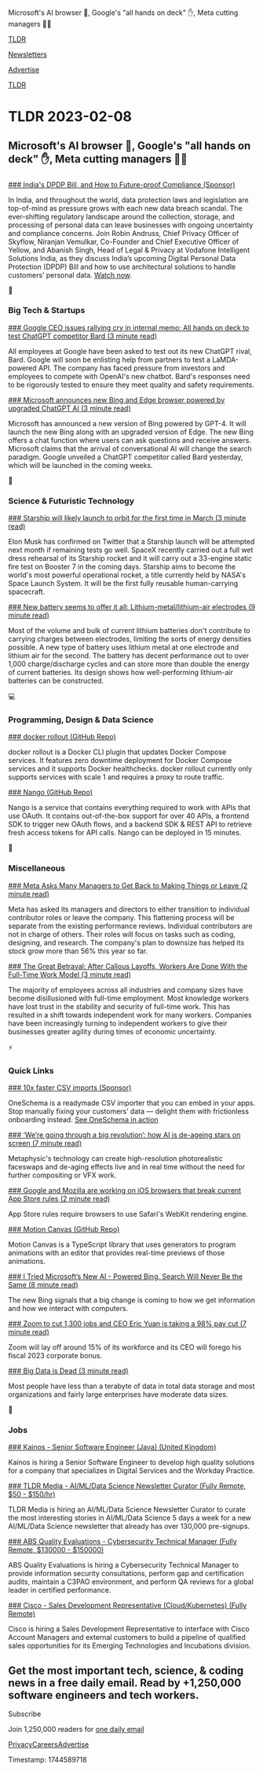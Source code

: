 Microsoft's AI browser 🤖, Google's "all hands on deck" ✋, Meta cutting managers 👨‍💻

[TLDR](/)

[Newsletters](/newsletters)

[Advertise](https://advertise.tldr.tech/)

[TLDR](/)

# TLDR 2023-02-08

## Microsoft's AI browser 🤖, Google's "all hands on deck" ✋, Meta cutting managers 👨‍💻

### 

[### India's DPDP Bill, and How to Future-proof Compliance (Sponsor)](https://info.skyflow.com/indias-dpdp-bill-and-how-to-future-proof-compliance?utm_source=TLDR&amp;utm_medium=newsletter&amp;utm_campaign=TLDR)

In India, and throughout the world, data protection laws and legislation are top-of-mind as pressure grows with each new data breach scandal. The ever-shifting regulatory landscape around the collection, storage, and processing of personal data can leave businesses with ongoing uncertainty and compliance concerns. Join Robin Andruss, Chief Privacy Officer of Skyflow, Niranjan Vemulkar, Co-Founder and Chief Executive Officer of Yellow, and Abanish Singh, Head of Legal & Privacy at Vodafone Intelligent Solutions India, as they discuss India’s upcoming Digital Personal Data Protection (DPDP) Bill and how to use architectural solutions to handle customers’ personal data. [Watch now](https://info.skyflow.com/indias-dpdp-bill-and-how-to-future-proof-compliance?utm_source=TLDR&utm_medium=newsletter&utm_campaign=TLDR).

📱

### Big Tech & Startups

[### Google CEO issues rallying cry in internal memo: All hands on deck to test ChatGPT competitor Bard (3 minute read)](https://www.cnbc.com/2023/02/06/google-ceo-tells-employees-it-needs-all-hands-on-deck-to-test-bard.html?utm_source=tldrnewsletter)

All employees at Google have been asked to test out its new ChatGPT rival, Bard. Google will soon be enlisting help from partners to test a LaMDA-powered API. The company has faced pressure from investors and employees to compete with OpenAI's new chatbot. Bard's responses need to be rigorously tested to ensure they meet quality and safety requirements.

[### Microsoft announces new Bing and Edge browser powered by upgraded ChatGPT AI (3 minute read)](https://www.theverge.com/2023/2/7/23587454/microsoft-bing-edge-chatgpt-ai?utm_source=tldrnewsletter)

Microsoft has announced a new version of Bing powered by GPT-4. It will launch the new Bing along with an upgraded version of Edge. The new Bing offers a chat function where users can ask questions and receive answers. Microsoft claims that the arrival of conversational AI will change the search paradigm. Google unveiled a ChatGPT competitor called Bard yesterday, which will be launched in the coming weeks.

🚀

### Science & Futuristic Technology

[### Starship will likely launch to orbit for the first time in March (3 minute read)](https://interestingengineering.com/innovation/starship-to-launch-to-orbit?utm_source=tldrnewsletter)

Elon Musk has confirmed on Twitter that a Starship launch will be attempted next month if remaining tests go well. SpaceX recently carried out a full wet dress rehearsal of its Starship rocket and it will carry out a 33-engine static fire test on Booster 7 in the coming days. Starship aims to become the world's most powerful operational rocket, a title currently held by NASA's Space Launch System. It will be the first fully reusable human-carrying spacecraft.

[### New battery seems to offer it all: Lithium-metal/lithium-air electrodes (9 minute read)](https://arstechnica.com/science/2023/02/new-battery-seems-to-offer-it-all-lithium-metal-lithium-air-electrodes/?utm_source=tldrnewsletter)

Most of the volume and bulk of current lithium batteries don't contribute to carrying charges between electrodes, limiting the sorts of energy densities possible. A new type of battery uses lithium metal at one electrode and lithium air for the second. The battery has decent performance out to over 1,000 charge/discharge cycles and can store more than double the energy of current batteries. Its design shows how well-performing lithium-air batteries can be constructed.

💻

### Programming, Design & Data Science

[### docker rollout (GitHub Repo)](https://github.com/Wowu/docker-rollout?utm_source=tldrnewsletter)

docker rollout is a Docker CLI plugin that updates Docker Compose services. It features zero downtime deployment for Docker Compose services and it supports Docker healthchecks. docker rollout currently only supports services with scale 1 and requires a proxy to route traffic.

[### Nango (GitHub Repo)](https://github.com/NangoHQ/nango?utm_source=tldrnewsletter)

Nango is a service that contains everything required to work with APIs that use OAuth. It contains out-of-the-box support for over 40 APIs, a frontend SDK to trigger new OAuth flows, and a backend SDK & REST API to retrieve fresh access tokens for API calls. Nango can be deployed in 15 minutes.

🎁

### Miscellaneous

[### Meta Asks Many Managers to Get Back to Making Things or Leave (2 minute read)](https://archive.ph/JG1qD?utm_source=tldrnewsletter)

Meta has asked its managers and directors to either transition to individual contributor roles or leave the company. This flattening process will be separate from the existing performance reviews. Individual contributors are not in charge of others. Their roles will focus on tasks such as coding, designing, and research. The company's plan to downsize has helped its stock grow more than 56% this year so far.

[### The Great Betrayal: After Callous Layoffs, Workers Are Done With the Full-Time Work Model (3 minute read)](https://www.a.team//mission/the-great-betrayal?utm_source=tldrnewsletter)

The majority of employees across all industries and company sizes have become disillusioned with full-time employment. Most knowledge workers have lost trust in the stability and security of full-time work. This has resulted in a shift towards independent work for many workers. Companies have been increasingly turning to independent workers to give their businesses greater agility during times of economic uncertainty.

⚡

### Quick Links

[### 10x faster CSV imports (Sponsor)](https://oneschema.co/?utm_source=tldr&amp;utm_medium=newsletter&amp;utm_campaign=33111284)

OneSchema is a readymade CSV importer that you can embed in your apps. Stop manually fixing your customers’ data — delight them with frictionless onboarding instead. [See OneSchema in action](https://oneschema.co/?utm_source=tldr&utm_medium=newsletter&utm_campaign=33111284)

[### ‘We’re going through a big revolution’: how AI is de-ageing stars on screen (7 minute read)](https://www.theguardian.com/film/2023/feb/06/de-ageing-on-screen-ai-artificial-intelligence-film?utm_source=tldrnewsletter)

Metaphysic's technology can create high-resolution photorealistic faceswaps and de-aging effects live and in real time without the need for further compositing or VFX work.

[### Google and Mozilla are working on iOS browsers that break current App Store rules (2 minute read)](https://arstechnica.com/gadgets/2023/02/google-and-mozilla-are-working-on-ios-browsers-that-break-current-app-store-rules/?utm_source=tldrnewsletter)

App Store rules require browsers to use Safari's WebKit rendering engine.

[### Motion Canvas (GitHub Repo)](https://github.com/motion-canvas/motion-canvas?utm_source=tldrnewsletter)

Motion Canvas is a TypeScript library that uses generators to program animations with an editor that provides real-time previews of those animations.

[### I Tried Microsoft’s New AI - Powered Bing. Search Will Never Be the Same (8 minute read)](https://archive.ph/wXi5o?utm_source=tldrnewsletter)

The new Bing signals that a big change is coming to how we get information and how we interact with computers.

[### Zoom to cut 1,300 jobs and CEO Eric Yuan is taking a 98% pay cut (7 minute read)](https://nypost.com/2023/02/07/zoom-to-cut-1300-jobs-ceo-eric-yuan-will-take-98-pay-cut/?utm_source=tldrnewsletter)

Zoom will lay off around 15% of its workforce and its CEO will forego his fiscal 2023 corporate bonus.

[### Big Data is Dead (3 minute read)](https://motherduck.com/blog/big-data-is-dead/?utm_source=tldrnewsletter)

Most people have less than a terabyte of data in total data storage and most organizations and fairly large enterprises have moderate data sizes.

💼

### Jobs

[### Kainos - Senior Software Engineer (Java) (United Kingdom)](https://tldr.tech/jobs/senior-software-engineer-(java)/282)

Kainos is hiring a Senior Software Engineer to develop high quality solutions for a company that specializes in Digital Services and the Workday Practice.

[### TLDR Media - AI/ML/Data Science Newsletter Curator (Fully Remote, $50 - $150/hr)](https://tldr.tech/jobs/ai%2Fml%2Fdata-science-newsletter-curator/258)

TLDR Media is hiring an AI/ML/Data Science Newsletter Curator to curate the most interesting stories in AI/ML/Data Science 5 days a week for a new AI/ML/Data Science newsletter that already has over 130,000 pre-signups.

[### ABS Quality Evaluations - Cybersecurity Technical Manager (Fully Remote, $130000 - $150000)](https://tldr.tech/jobs/cybersecurity-technical-manager/284)

ABS Quality Evaluations is hiring a Cybersecurity Technical Manager to provide information security consultations, perform gap and certification audits, maintain a C3PAO environment, and perform QA reviews for a global leader in certified performance.

[### Cisco - Sales Development Representative (Cloud/Kubernetes) (Fully Remote)](https://tldr.tech/jobs/sales-development-representative-(cloud%2Fkubernetes)/281)

Cisco is hiring a Sales Development Representative to interface with Cisco Account Managers and external customers to build a pipeline of qualified sales opportunities for its Emerging Technologies and Incubations division.

## Get the most important tech, science, & coding news in a free daily email. Read by +1,250,000 software engineers and tech workers.

Subscribe

Join 1,250,000 readers for [one daily email](/api/latest/tech)

[Privacy](/privacy)[Careers](https://jobs.ashbyhq.com/tldr.tech)[Advertise](/tech/advertise)

Timestamp: 1744589718